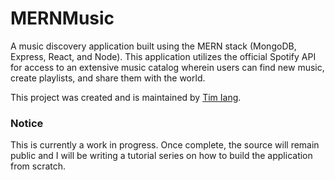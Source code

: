 # MERNMusic

A music discovery application built using the MERN stack (MongoDB, Express, React, and Node). This application utilizes the official Spotify API for access to an extensive music catalog wherein users can find new music, create playlists, and share them with the world.

This project was created and is maintained by [Tim Iang](https://github.com/thebim).

### Notice

This is currently a work in progress. Once complete, the source will remain public and I will be writing a tutorial series on how to build the application from scratch.
